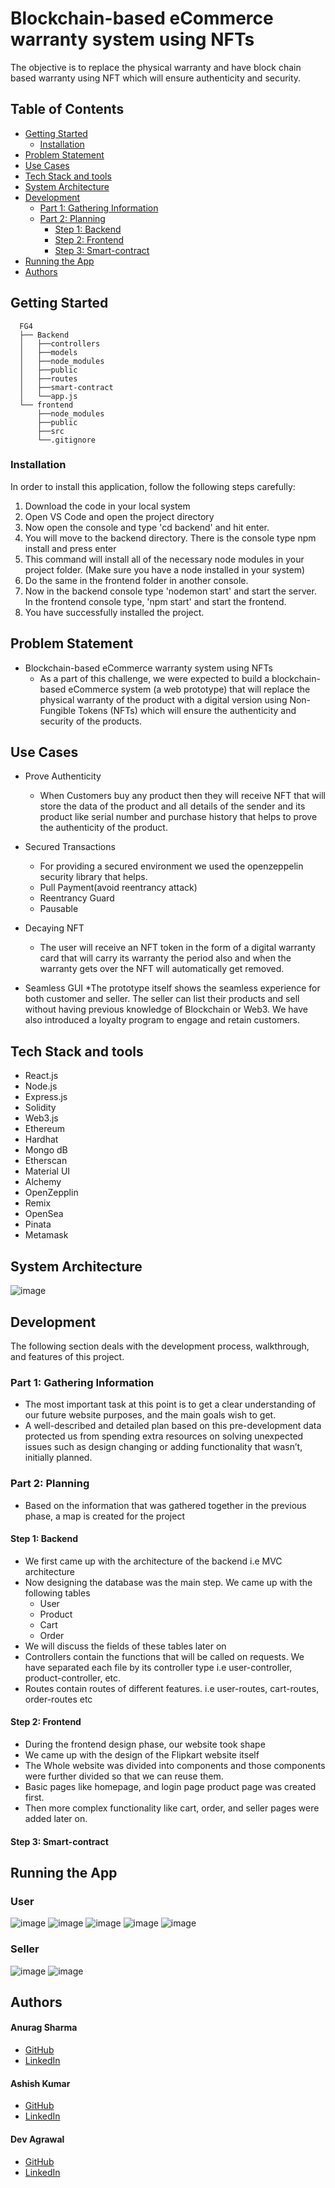 # Blockchain-based eCommerce warranty system using NFTs

The objective is to replace the physical warranty and have block chain based warranty using NFT which will ensure authenticity and security.

## Table of Contents
- [Getting Started](#getting-started)
	- [Installation](#installation)
- [Problem Statement](#problem-statement)
- [Use Cases](#use-cases)
- [Tech Stack and tools](#tech-stack-and-tools)
- [System Architecture](#system-architecture)
- [Development](#development)
    - [Part 1: Gathering Information](#part-1-gathering-information)
    - [Part 2: Planning](#part-2-planning)
	  - [Step 1: Backend](#step-1-backend)
	  - [Step 2: Frontend](#step-2-frontend)
	  - [Step 3: Smart-contract](#step-2-smart-contract)
- [Running the App](#running-the-app)
- [Authors](#authors)

## Getting Started
```
  FG4
  ├── Backend
  │   ├──controllers
  │   ├──models
  │   ├──node_modules
  │   ├──public
  │   ├──routes
  │   ├──smart-contract
  │   └──app.js
  └── frontend
      ├──node_modules
      ├──public
      ├──src
      └──.gitignore
```

### Installation

In order to install this application, follow the following steps carefully:

1. Download the code in your local system
2. Open VS Code and open the project directory
3. Now open the console and type 'cd backend' and hit enter.
4. You will move to the backend directory. There is the console type npm install and press enter
5. This command will install all of the necessary node modules in your project folder. (Make sure you have a node      installed in your system)
6. Do the same in the frontend folder in another console.
7. Now in the backend console type 'nodemon start' and start the server. In the frontend console type, 'npm start' and start the frontend.
8. You have successfully installed the project.

## Problem Statement

* Blockchain-based eCommerce warranty system using NFTs
  * As a part of this challenge, we were expected to build a blockchain-based eCommerce system (a web prototype)     that will replace the physical warranty of the product with a digital version using Non-Fungible Tokens         (NFTs) which will ensure the authenticity and security of the products.

## Use Cases

* Prove Authenticity
  * When Customers buy any product then they will receive NFT that will store the data of the product and all details of the sender and its product like serial number and purchase history that helps to prove the authenticity of the product.

* Secured Transactions
  * For providing a secured environment we used the openzeppelin security library that helps.
  *  Pull Payment(avoid reentrancy attack) 
  *  Reentrancy Guard 
  *  Pausable
 
* Decaying NFT
  * The user will receive an NFT token in the form of a digital warranty card that will carry its warranty
    the period also and when the warranty gets over the NFT will automatically get removed.
    
* Seamless GUI
  *The prototype itself shows the seamless experience for both customer and seller. The seller can list their products and sell without having previous knowledge of Blockchain or Web3. We have also introduced a loyalty program to engage and retain customers. 
  
## Tech Stack and tools
* React.js
* Node.js
* Express.js
* Solidity
* Web3.js
* Ethereum
* Hardhat
* Mongo dB
* Etherscan
* Material UI
* Alchemy
* OpenZepplin
* Remix
* OpenSea
* Pinata
* Metamask

## System Architecture
![image](https://user-images.githubusercontent.com/77338386/182043722-586d221b-f238-45a8-82f9-e3d32dadd754.png)

## Development

The following section deals with the development process, walkthrough, and features of this project.

### Part 1: Gathering Information

* The most important task at this point is to get a clear understanding of our future website purposes, and the main goals wish to get.
* A well-described and detailed plan based on this pre-development data protected us from spending extra resources on solving unexpected issues such as design changing or adding functionality that wasn’t, initially planned.

### Part 2: Planning

* Based on the information that was gathered together in the previous phase, a map is created for the project

#### Step 1: Backend

* We first came up with the architecture of the backend i.e MVC architecture
* Now designing the database was the main step. We came up with the following tables
  * User
  * Product
  * Cart
  * Order
* We will discuss the fields of these tables later on
* Controllers contain the functions that will be called on requests. We have separated each file by its controller type i.e user-controller, product-controller, etc.
* Routes contain routes of different features. i.e user-routes, cart-routes, order-routes etc
  
#### Step 2: Frontend

* During the frontend design phase, our website took shape
* We came up with the design of the Flipkart website itself
* The Whole website was divided into components and those components were further divided so that we can reuse them.
* Basic pages like homepage, and login page product page was created first.
* Then more complex functionality like cart, order, and seller pages were added later on.

#### Step 3: Smart-contract

## Running the App

### User
![image](https://user-images.githubusercontent.com/82510045/182042995-2baeca98-0d18-4a6c-bbed-4656a7fc1bac.png)
![image](https://user-images.githubusercontent.com/82510045/182043088-6a1549e0-80e0-46d3-9a51-accd6e842cbd.png)
![image](https://user-images.githubusercontent.com/82510045/182043112-81838f69-3932-4c07-84ce-ecabba3d7128.png)
![image](https://user-images.githubusercontent.com/82510045/182043141-40e9c3f0-ede7-4369-af84-27d45413a53c.png)
![image](https://user-images.githubusercontent.com/82510045/182043171-8bab5cb4-2416-4076-8dd6-b02b1f20846b.png)

### Seller
![image](https://user-images.githubusercontent.com/82510045/182043436-55565642-29cf-4f21-b696-176e37e951e0.png)
![image](https://user-images.githubusercontent.com/82510045/182043466-ef88ce15-668a-474a-a691-b91bca53742e.png)



## Authors

#### Anurag Sharma
* [GitHub](https://github.com/AnuragSharma122)
* [LinkedIn](https://www.linkedin.com/in/anurag-sharma-77212b203/)

#### Ashish Kumar
* [GitHub](https://github.com/ASHISHKUMAR2411)
* [LinkedIn](https://www.linkedin.com/in/ashish-kumar-3100b3201/)

#### Dev Agrawal
* [GitHub](https://github.com/DevAgrawal1112)
* [LinkedIn](https://www.linkedin.com/in/dev-agrawal-223b211bb/)

